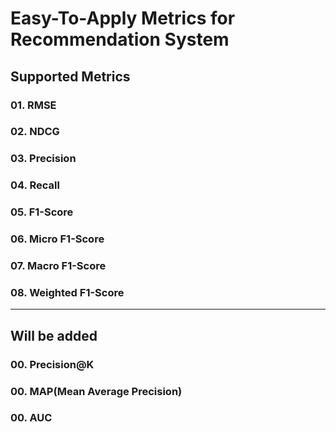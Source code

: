 # Easy-To-Apply Metrics for Recommendation System

## Supported Metrics
### 01. RMSE
### 02. NDCG
### 03. Precision
### 04. Recall
### 05. F1-Score
### 06. Micro F1-Score
### 07. Macro F1-Score
### 08. Weighted F1-Score

----
## Will be added
### 00. Precision@K
### 00. MAP(Mean Average Precision)
### 00. AUC